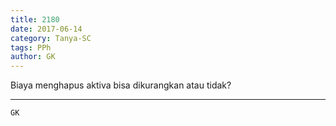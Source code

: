 ```yaml
---
title: 2180
date: 2017-06-14
category: Tanya-SC
tags: PPh
author: GK
---
```


Biaya menghapus aktiva bisa dikurangkan atau tidak?

---



`GK`
